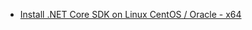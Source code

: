 * [Install .NET Core SDK on Linux CentOS / Oracle - x64](https://dotnet.microsoft.com/download/linux-package-manager/centos/sdk-current)
